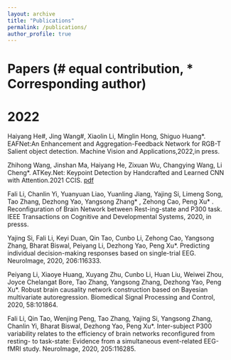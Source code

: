 ```yaml
---
layout: archive
title: "Publications"
permalink: /publications/
author_profile: true
---
```

Papers
(# equal contribution, * Corresponding author)
======

2022
======
Haiyang He#, Jing Wang#, Xiaolin Li, Minglin Hong, Shiguo Huang*. EAFNet:An Enhancement and Aggregation-Feedback Network for RGB-T Salient object detection. Machine Vision and Applications,2022,in press.

Zhihong Wang, Jinshan Ma, Haiyang He, Zixuan Wu, Changying Wang, Li Cheng*. ATKey.Net: Keypoint Detection by Handcrafted and Learned CNN with Attention.2021 CCIS. [pdf](https://hehaiyang111.github.io/files/ATKey.Net_Keypoint_Detection_by_Handcrafted_and_Learned_CNN_with_Attention.pdf)

Fali Li, Chanlin Yi, Yuanyuan Liao, Yuanling Jiang, Yajing Si, Limeng Song, Tao Zhang, Dezhong Yao, Yangsong Zhang* , Zehong Cao, Peng Xu* . Reconfiguration of Brain Network between Rest-ing-state and P300 task. IEEE Transactions on Cognitive and Developmental Systems, 2020, in presss.

Yajing Si, Fali Li, Keyi Duan, Qin Tao, Cunbo Li, Zehong Cao, Yangsong Zhang, Bharat Biswal, Peiyang Li, Dezhong Yao, Peng Xu*. Predicting individual decision-making responses based on single-trial EEG. NeuroImage, 2020, 206:116333.

Peiyang Li, Xiaoye Huang, Xuyang Zhu, Cunbo Li, Huan Liu, Weiwei Zhou, Joyce Chelangat Bore, Tao Zhang, Yangsong Zhang, Dezhong Yao, Peng Xu*. Robust brain causality network construction based on Bayesian multivariate autoregression. Biomedical Signal Processing and Control, 2020, 58:101864.

Fali Li, Qin Tao, Wenjing Peng, Tao Zhang, Yajing Si, Yangsong Zhang, Chanlin Yi, Bharat Biswal, Dezhong Yao, Peng Xu*. Inter-subject P300 variability relates to the efficiency of brain networks reconfigured from resting- to task-state: Evidence from a simultaneous event-related EEG-fMRI study. NeuroImage, 2020, 205:116285.
